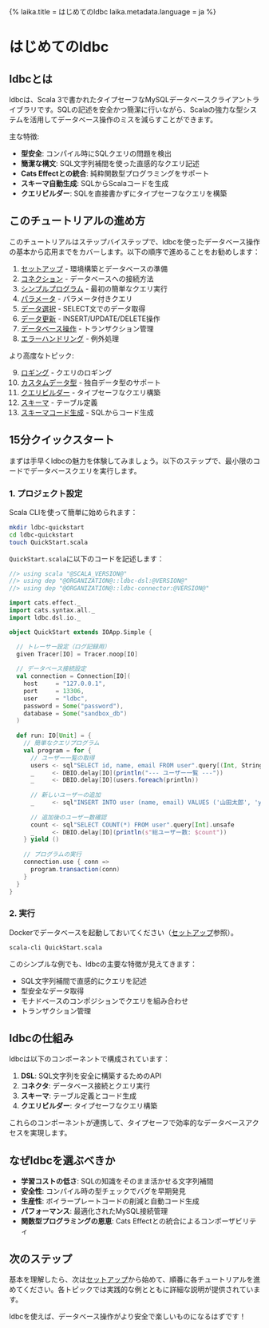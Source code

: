 {%
  laika.title = はじめてのldbc
  laika.metadata.language = ja
%}

# はじめてのldbc

## ldbcとは

ldbcは、Scala 3で書かれたタイプセーフなMySQLデータベースクライアントライブラリです。SQLの記述を安全かつ簡潔に行いながら、Scalaの強力な型システムを活用してデータベース操作のミスを減らすことができます。

主な特徴:

- **型安全**: コンパイル時にSQLクエリの問題を検出
- **簡潔な構文**: SQL文字列補間を使った直感的なクエリ記述
- **Cats Effectとの統合**: 純粋関数型プログラミングをサポート
- **スキーマ自動生成**: SQLからScalaコードを生成
- **クエリビルダー**: SQLを直接書かずにタイプセーフなクエリを構築

## このチュートリアルの進め方

このチュートリアルはステップバイステップで、ldbcを使ったデータベース操作の基本から応用までをカバーします。以下の順序で進めることをお勧めします：

1. [セットアップ](/ja/tutorial/Setup.md) - 環境構築とデータベースの準備
2. [コネクション](/ja/tutorial/Connection.md) - データベースへの接続方法
3. [シンプルプログラム](/ja/tutorial/Simple-Program.md) - 最初の簡単なクエリ実行
4. [パラメータ](/ja/tutorial/Parameterized-Queries.md) - パラメータ付きクエリ
5. [データ選択](/ja/tutorial/Selecting-Data.md) - SELECT文でのデータ取得
6. [データ更新](/ja/tutorial/Updating-Data.md) - INSERT/UPDATE/DELETE操作
7. [データベース操作](/ja/tutorial/Database-Operations.md) - トランザクション管理
8. [エラーハンドリング](/ja/tutorial/Error-Handling.md) - 例外処理

より高度なトピック:

9. [ロギング](/ja/tutorial/Logging.md) - クエリのロギング
10. [カスタムデータ型](/ja/tutorial/Custom-Data-Type.md) - 独自データ型のサポート
11. [クエリビルダー](/ja/tutorial/Query-Builder.md) - タイプセーフなクエリ構築
12. [スキーマ](/ja/tutorial/Schema.md) - テーブル定義
13. [スキーマコード生成](/ja/tutorial/Schema-Code-Generation.md) - SQLからコード生成

## 15分クイックスタート

まずは手早くldbcの魅力を体験してみましょう。以下のステップで、最小限のコードでデータベースクエリを実行します。

### 1. プロジェクト設定

Scala CLIを使って簡単に始められます：

```bash
mkdir ldbc-quickstart
cd ldbc-quickstart
touch QuickStart.scala
```

`QuickStart.scala`に以下のコードを記述します：

```scala
//> using scala "@SCALA_VERSION@"
//> using dep "@ORGANIZATION@::ldbc-dsl:@VERSION@"
//> using dep "@ORGANIZATION@::ldbc-connector:@VERSION@"

import cats.effect._
import cats.syntax.all._
import ldbc.dsl.io._

object QuickStart extends IOApp.Simple {

  // トレーサー設定（ログ記録用）
  given Tracer[IO] = Tracer.noop[IO]
  
  // データベース接続設定
  val connection = Connection[IO](
    host     = "127.0.0.1",
    port     = 13306,
    user     = "ldbc",
    password = Some("password"),
    database = Some("sandbox_db")
  )
  
  def run: IO[Unit] = {
    // 簡単なクエリプログラム
    val program = for {
      // ユーザー一覧の取得
      users <- sql"SELECT id, name, email FROM user".query[(Int, String, String)].to[List]
      _     <- DBIO.delay[IO](println("--- ユーザー一覧 ---"))
      _     <- DBIO.delay[IO](users.foreach(println))
      
      // 新しいユーザーの追加
      _     <- sql"INSERT INTO user (name, email) VALUES ('山田太郎', 'yamada@example.com')".update
      
      // 追加後のユーザー数確認
      count <- sql"SELECT COUNT(*) FROM user".query[Int].unsafe
      _     <- DBIO.delay[IO](println(s"総ユーザー数: $count"))
    } yield ()
    
    // プログラムの実行
    connection.use { conn =>
      program.transaction(conn)
    }
  }
}
```

### 2. 実行

Dockerでデータベースを起動しておいてください（[セットアップ](/ja/tutorial/Setup.md)参照）。

```bash
scala-cli QuickStart.scala
```

このシンプルな例でも、ldbcの主要な特徴が見えてきます：
- SQL文字列補間で直感的にクエリを記述
- 型安全なデータ取得
- モナドベースのコンポジションでクエリを組み合わせ
- トランザクション管理

## ldbcの仕組み

ldbcは以下のコンポーネントで構成されています：

1. **DSL**: SQL文字列を安全に構築するためのAPI
2. **コネクタ**: データベース接続とクエリ実行
3. **スキーマ**: テーブル定義とコード生成
4. **クエリビルダー**: タイプセーフなクエリ構築

これらのコンポーネントが連携して、タイプセーフで効率的なデータベースアクセスを実現します。

## なぜldbcを選ぶべきか

- **学習コストの低さ**: SQLの知識をそのまま活かせる文字列補間
- **安全性**: コンパイル時の型チェックでバグを早期発見
- **生産性**: ボイラープレートコードの削減と自動コード生成
- **パフォーマンス**: 最適化されたMySQL接続管理
- **関数型プログラミングの恩恵**: Cats Effectとの統合によるコンポーザビリティ

## 次のステップ

基本を理解したら、次は[セットアップ](/ja/tutorial/Setup.md)から始めて、順番に各チュートリアルを進めてください。各トピックでは実践的な例とともに詳細な説明が提供されています。

ldbcを使えば、データベース操作がより安全で楽しいものになるはずです！
